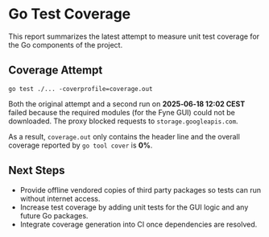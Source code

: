 # Go Test Coverage

This report summarizes the latest attempt to measure unit test coverage for the Go components of the project.

## Coverage Attempt

`go test ./... -coverprofile=coverage.out`

Both the original attempt and a second run on **2025‑06‑18 12:02 CEST** failed because the required modules (for the Fyne GUI) could not be downloaded. The proxy blocked requests to `storage.googleapis.com`.

As a result, `coverage.out` only contains the header line and the overall coverage reported by `go tool cover` is **0%**.

## Next Steps

- Provide offline vendored copies of third party packages so tests can run without internet access.
- Increase test coverage by adding unit tests for the GUI logic and any future Go packages.
- Integrate coverage generation into CI once dependencies are resolved.
